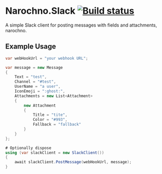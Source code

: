 # Narochno.Slack [![Build status](https://ci.appveyor.com/api/projects/status/x138qtoy1xj0xypd?svg=true)](https://ci.appveyor.com/project/alanedwardes/narochno-slack)
A simple Slack client for posting messages with fields and attachments, narochno.

## Example Usage
```csharp
var webHookUrl = "your webhook URL";

var message = new Message
{
    Text = "test",
    Channel = "#test",
    UserName = "a user",
    IconEmoji = ":ghost:",
    Attachments = new List<Attachment>
    {
        new Attachment
        {
            Title = "tite",
            Color = "#993",
            Fallback = "fallback"
        }
    }
};

# Optionally dispose
using (var slackClient = new SlackClient())
{
    await slackClient.PostMessage(webHookUrl, message);
}
```